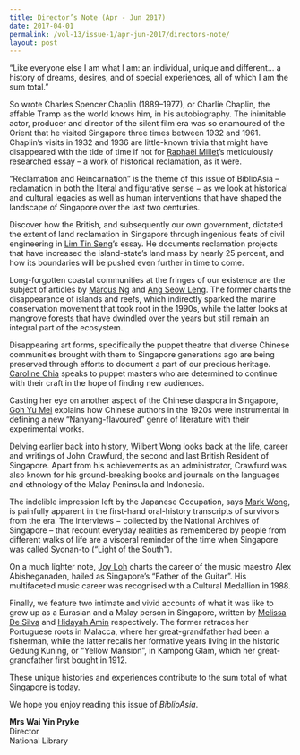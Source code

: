```yaml
---
title: Director’s Note (Apr - Jun 2017)
date: 2017-04-01
permalink: /vol-13/issue-1/apr-jun-2017/directors-note/
layout: post
---
```

“Like everyone else I am what I am: an individual, unique and different… a history of dreams, desires, and of special experiences, all of which I am the sum total.”

So wrote Charles Spencer Chaplin (1889–1977), or Charlie Chaplin, the affable Tramp as the world knows him, in his autobiography. The inimitable actor, producer and director of the silent film era was so enamoured of the Orient that he visited Singapore three times between 1932 and 1961. Chaplin’s visits in 1932 and 1936 are little-known trivia that might have disappeared with the tide of time if not for [Raphaël Millet](/vol-13/issue-1/apr-jun-2017/chaplininsingapore)’s meticulously researched essay – a work of historical reclamation, as it were.

“Reclamation and Reincarnation” is the theme of this issue of BiblioAsia – reclamation in both the literal and figurative sense − as we look at historical and cultural legacies as well as human interventions that have shaped the landscape of Singapore over the last two centuries.

Discover how the British, and subsequently our own government, dictated the extent of land reclamation in Singapore through ingenious feats of civil engineering in [Lim Tin Seng](/vol-13/issue-1/apr-jun-2017/land-from-sand)’s essay. He documents reclamation projects that have increased the island-state’s land mass by nearly 25 percent, and how its boundaries will be pushed even further in time to come.

Long-forgotten coastal communities at the fringes of our existence are the subject of articles by [Marcus Ng](/vol-13/issue-1/apr-jun-2017/through-time-and-tide) and [Ang Seow Leng](/vol-13/issue-1/apr-jun-2017/mangroves). The former charts the disappearance of islands and reefs, which indirectly sparked the marine conservation movement that took root in the 1990s, while the latter looks at mangrove forests that have dwindled over the years but still remain an integral part of the ecosystem.

Disappearing art forms, specifically the puppet theatre that diverse Chinese communities brought with them to Singapore generations ago are being preserved through efforts to document a part of our precious heritage. [Caroline Chia](/vol-13/issue-1/apr-jun-2017/chinesepuppettheatre) speaks to puppet masters who are determined to continue with their craft in the hope of finding new audiences.

Casting her eye on another aspect of the Chinese diaspora in Singapore, [Goh Yu Mei](/vol-13/issue-1/apr-jun-2017/nanyang-flavour) explains how Chinese authors in the 1920s were instrumental in defining a new “Nanyang-flavoured” genre of literature with their experimental works.

Delving earlier back into history, [Wilbert Wong](/vol-13/issue-1/apr-jun-2017/doctorturneddiplomat) looks back at the life, career and writings of John Crawfurd, the second and last British Resident of Singapore. Apart from his achievements as an administrator, Crawfurd was also known for his ground-breaking books and journals on the languages and ethnology of the Malay Peninsula and Indonesia.

The indelible impression left by the Japanese Occupation, says [Mark Wong](/vol-13/issue-1/apr-jun-2017/voices-that-remain), is painfully apparent in the first-hand oral-history transcripts of survivors from the era. The interviews − collected by the National Archives of Singapore – that recount everyday realities as remembered by people from different walks of life are a visceral reminder of the time when Singapore was called Syonan-to (“Light of the South”).

On a much lighter note, [Joy Loh](/vol-13/issue-1/apr-jun-2017/guitar-man) charts the career of the music maestro Alex Abisheganaden, hailed as Singapore’s “Father of the Guitar”. His multifaceted music career was recognised with a Cultural Medallion in 1988.

Finally, we feature two intimate and vivid accounts of what it was like to grow up as a Eurasian and a Malay person in Singapore, written by [Melissa De Silva](/vol-13/issue-1/apr-jun-2017/meetingwiththesea) and [Hidayah Amin](/vol-13/issue-1/apr-jun-2017/gedung-kuning) respectively. The former retraces her Portuguese roots in Malacca, where her great-grandfather had been a fisherman, while the latter recalls her formative years living in the historic Gedung Kuning, or “Yellow Mansion”, in Kampong Glam, which her great-grandfather first bought in 1912.

These unique histories and experiences contribute to the sum total of what Singapore is today.

We hope you enjoy reading this issue of *BiblioAsia*.

<b>Mrs Wai Yin Pryke</b><br>
Director<br>
National Library
